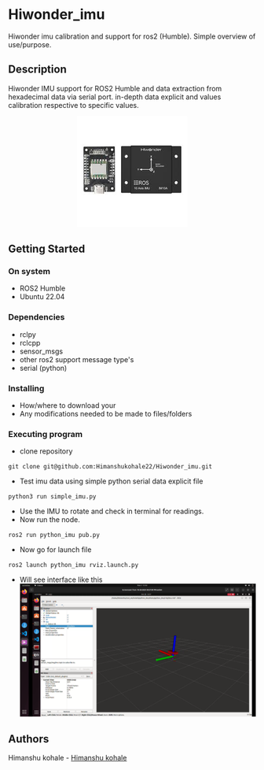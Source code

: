 # Hiwonder_imu
Hiwonder imu calibration and support for ros2 (Humble).
Simple overview of use/purpose.

## Description

Hiwonder IMU support for ROS2 Humble and data extraction from hexadecimal data via serial port.
in-depth data explicit and values calibration respective to specific values.

<div align="center">
	<img src="images/hiwonder_imu.jpeg">
</div>

## Getting Started

### On system 

* ROS2 Humble 
* Ubuntu 22.04

### Dependencies

* rclpy
* rclcpp
* sensor_msgs
* other ros2 support message type's
* serial (python)

### Installing

* How/where to download your 
* Any modifications needed to be made to files/folders

### Executing program

* clone repository 
```
git clone git@github.com:Himanshukohale22/Hiwonder_imu.git
```
* Test imu data using simple python serial data explicit file
```
python3 run simple_imu.py
```
* Use the IMU to rotate and check in terminal for readings.
* Now run the node.
```
ros2 run python_imu pub.py
```
* Now go for launch file 
```
ros2 launch python_imu rviz.launch.py
```
* Will see interface like this 
![imu](images/Screenshot%20from%202024-11-03%2012-53-59.png)

## Authors
Himanshu kohale - 
[Himanshu kohale](kohalehimanshu22@gmail.com)
